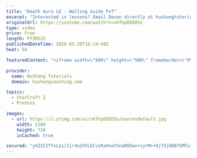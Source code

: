 ```yaml
---
title: "Death Aura LE - Walling Guide PvT"
excerpt: "Interested in lessons? Email Devon directly at hushangtutorials@outlook.com ------------------------------------------------------------------------------------------------------- Want to support HuShang Tutorials directly? Patreon is a website where you can contribute a monthly donation that will help"
originalUrl: https://youtube.com/watch?v=vKfhpDEDO5o
type: video
price: Free
length: PT3M22S
publishedDateTime: 2020-05-28T16:14:48Z
heat: 50

featuredContent: "<iframe width=\"800\" height=\"500\" frameborder=\"0\" src=\"https://www.youtube.com/embed/vKfhpDEDO5o\" allow=\"accelerometer; autoplay; encrypted-media; gyroscope; picture-in-picture\" allowfullscreen></iframe>"

provider:
  name: HuShang Tutorials
  domain: hushangcoaching.com

topics:
  - StarCraft 2
  - Protoss

images:
  - url: https://i.ytimg.com/vi/vKfhpDEDO5o/maxresdefault.jpg
    width: 1280
    height: 720
    isCached: true

secured: "yXZ2IITYvLa1/2jr4o2VVLbCvsRa9set5naN5Dwv+cyrM++QjTdjOQ07UMfuiwcSwiTyK2n3tP+QA+otAoSiBAClAlUrt12vV+xWXbWSmFWT8/nxoo27T0HpBgq1pGa3RQJwheNTSxBpBdka6YEcdzkPYDmrFG/8uMHMvCHCDjUsjn+wC2AikW+VUD5+tGwUEmBG1ypxWV4aQZoi95wJCP5qJRVIrZplHBM9e1oun3D9Y+8W4tgABLa2BgK5q2IJyYSF96xoU+bUYoo9oqFfE+I2My8pwG9vvIlvY8h9mZbIkeiHRxxF9/hCPvXX6wOTP1uoo6wHZ2lCgyQbstaYx+hIXHQ2h1PwgEoRLtXqxfuSHuMCIe8XVu42PcoIw2IadhH3CzEbDSqDccery2mF5OFGzupoThJflrjjNIuAhLA=;1IqtqNtaD8u8HnLSKteZkQ=="
---
```


